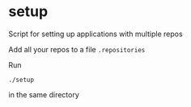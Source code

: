 # setup

Script for setting up applications with multiple repos

Add all your repos to a file `.repositories`

Run

```
./setup
```

in the same directory
